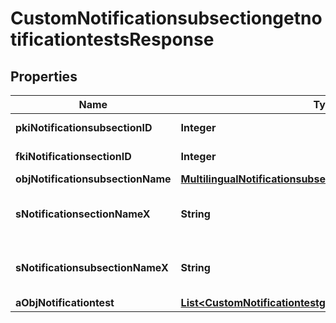 

# CustomNotificationsubsectiongetnotificationtestsResponse

## Properties

Name | Type | Description | Notes
------------ | ------------- | ------------- | -------------
**pkiNotificationsubsectionID** | **Integer** | The unique ID of the Notificationsubsection | 
**fkiNotificationsectionID** | **Integer** | The unique ID of the Notificationsection | 
**objNotificationsubsectionName** | [**MultilingualNotificationsubsectionName**](MultilingualNotificationsubsectionName.md) |  |  [optional]
**sNotificationsectionNameX** | **String** | The name of the Notificationsection in the language of the requester |  [optional]
**sNotificationsubsectionNameX** | **String** | The name of the Notificationsubsection in the language of the requester | 
**aObjNotificationtest** | [**List&lt;CustomNotificationtestgetnotificationtestsResponse&gt;**](CustomNotificationtestgetnotificationtestsResponse.md) |  | 





